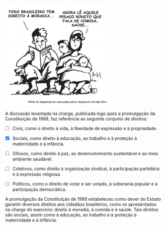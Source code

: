 

![](5b104cb4-d501-eee9-c6c3-698f7d5e41d6.png)

A discussão levantada na charge, publicada logo após a promulgação da Constituição de 1988, faz referência ao seguinte conjunto de direitos:



- [ ] Civis, como o direito à vida, à liberdade de expressão e à propriedade.
- [x] Sociais, como direito à educação, ao trabalho e à proteção à maternidade e à infância.
- [ ] Difusos, como direito à paz, ao desenvolvimento sustentável e ao meio ambiente saudável.
- [ ] Coletivos, como direito à organização sindical, à participação partidária e à expressão religiosa.
- [ ] Políticos, como o direito de votar e ser votado, à soberania popular e à participação democrática.


A promulgação da Constituição de 1988 estabeleceu como dever do Estado garantir diversos direitos aos cidadãos brasileiros, como os apresentados na charge do exercício: direito à moradia, à comida e à saúde. Tais direitos são sociais, assim como à educação, ao trabalho e à proteção à maternidade e à infância.

        